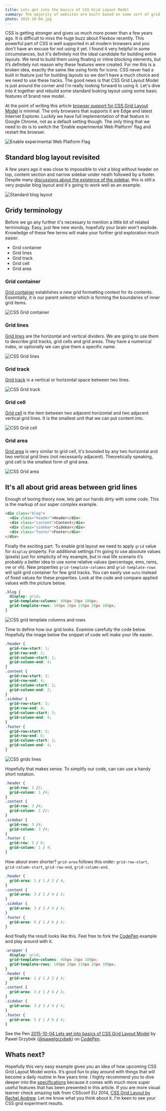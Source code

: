 ```yaml
---
title: Lets get into the basics of CSS Grid Layout Model
summary: The majority of websites are built based on some sort of grid and we use many techniques to achieve that. CSS Grid Layout Model is just around the corner!
photo: 2015-10-04.jpg
---
```


CSS is getting stronger and gives us much more power than a few years ago. It is difficult to miss the huge buzz about Flexbox recently. This powerful part of CSS is well supported in all modern browsers and you don't have an excuse for not using it yet. I found it very helpful in some circumstances, but it's definitely not the ideal candidate for building entire layouts. We tend to build them using floating or inline blocking elements, but it’s definitely not reason why these features were created. For me this is a broken idea, exactly the same like using fonts for icons. CSS never had a built in feature just for building layouts so we don’t have a much choice and we need to use these hacks. The good news is that CSS Grid Layout Model is just around the corner and I'm really looking forward to using it. Let's dive into it together and rebuild some standard looking layout using some basic features of brand new model.

At the point of writing this article [browser support for CSS Grid Layout Model](https://caniuse.com/#feat=css-grid) is minimal. The only browsers that supports it are Edge and latest Internet Explorer. Luckily we have full implementation of that feature in Google Chrome, not as a default setting though. The only thing that we need to do is to switch the 'Enable experimental Web Platform' flag and restart the browser.

![Enable experimental Web Platform Flag](2015-10-04-1.gif)

## Standard blog layout revisited

A few years ago it was close to impossible to visit a blog without header on top, content section and narrow sidebar under neath followed by a footer. Despite many [discussions about the existence of the sidebar](http://shoptalkshow.com/episodes/185-this-idea-must-die/), this is still a very popular blog layout and it's going to work well as an example.

![Standard blog layout](2015-10-04-2.jpg)

## Gridy terminology

Before we go any further it's necessary to mention a little bit of related terminology. Easy, just few new words, hopefully your brain won't explode. Knowledge of these few terms will make your further grid exploration much easier.

- Grid container
- Grid lines
- Grid track
- Grid cell
- Grid area

### Grid container

[Grid container](http://www.w3.org/TR/2015/WD-css-grid-1-20150917/#grid-model) establishes a new grid formatting context for its contents. Essentially, it is our parent selector which is forming the boundaries of inner grid items.

![CSS Grid container](2015-10-04-3.jpg)

### Grid lines

[Grid lines](http://www.w3.org/TR/2015/WD-css-grid-1-20150917/#grid-line-concept) are the horizontal and vertical dividers. We are going to use them to describe grid tracks, grid cells and grid areas. They have a numerical index, or optionally we can give them a specific name.

![CSS Grid lines](2015-10-04-4.jpg)

### Grid track

[Grid track](http://www.w3.org/TR/2015/WD-css-grid-1-20150917/#grid-track-concept) is a vertical or horizontal space between two lines.

![CSS Grid track](2015-10-04-5.jpg)

### Grid cell

[Grid cell](http://www.w3.org/TR/2015/WD-css-grid-1-20150917/#grid-track-concept) is the item between two adjacent horizontal and two adjacent vertical grid lines. It is the smallest unit that we can put content into.

![CSS Grid cell](2015-10-04-6.jpg)

### Grid area

[Grid area](http://www.w3.org/TR/2015/WD-css-grid-1-20150917/#grid-area-concept) is very similar to grid cell, it's bounded by any two horizontal and two vertical grid lines (not necessarily adjacent). Theoretically speaking, grid cell is the smallest form of grid area.

![CSS Grid area](2015-10-04-7.jpg)

## It's all about grid areas between grid lines

Enough of boring theory now, lets get our hands dirty with some code. This is the markup of our super complex example.

```html
<div class="blog">
  <div class="header">Header</div>
  <div class="content">Content</div>
  <div class="sidebar">Sidebar</div>
  <div class="footer">Footer</div>
</div>
```

Finally the exciting part. To enable grid layout we need to apply `grid` value for `display` property. For additional settings I’m going to use absolute values (pixels) just for simplicity of my example, but in real life scenario it’s probably a better idea to use some relative values (percentage, ems, rems, vw or vh). New properties `grid-template-columns` and `grid-template-rows` will split grid container for few grid tracks. You can easily use `auto` instead of fixed values for these properties. Look at the code and compare applied values with the picture below.

```css
.blog {
  display: grid;
  grid-template-columns: 400px 20px 180px;
  grid-template-rows: 100px 20px 210px 20px 100px;
}
```

![CSS grid template columns and rows](2015-10-04-8.jpg)

Time to define how our grid looks. Examine carefully the code below. Hopefully the image below the snippet of code will make your life easier.

```css
.header {
  grid-row-start: 1;
  grid-row-end: 2;
  grid-column-start: 1;
  grid-column-end: 4;
}
.content {
  grid-row-start: 3;
  grid-row-end: 4;
  grid-column-start: 1;
  grid-column-end: 2;
}
.sidebar {
  grid-row-start: 3;
  grid-row-end: 4;
  grid-column-start: 3;
  grid-column-end: 4;
}
.footer {
  grid-row-start: 5;
  grid-row-end: 6;
  grid-column-start: 1;
  grid-column-end: 4;
}
```

![CSS grids lines](2015-10-04-9.jpg)

Hopefully that makes sense. To simplify our code, can can use a handy short notation.

```css
.header {
  grid-row: 1 /2;
  grid-column: 1 /4;
}
.content {
  grid-row: 3 /4;
  grid-column: 1 /2;
}
.sidebar {
  grid-row: 3 /4;
  grid-column: 3 /4;
}
.footer {
  grid-row: 5 / 6;
  grid-column: 1 / 4;
}
```

How about even shorter? `grid-area` follows this order: `grid-row-start`, `grid-column-start`, `grid-row-end`, `grid-column-end`.

```css
.header {
  grid-area: 1 / 1 / 2 / 4;
}
.content {
  grid-area: 3 / 1 / 4 / 2;
}
.sidebar {
  grid-area: 3 / 3 / 4 / 4;
}
.footer {
  grid-area: 5 / 1 / 6 / 4;
}
```

And finally the result looks like this. Feel free to fork the [CodePen](https://codepen.io/pawelgrzybek/pen/EVWKBd) example and play around with it.

```css
.wrapper {
  display: grid;
  grid-template-columns: 400px 20px 180px;
  grid-template-rows: 100px 20px 210px 20px 100px;
}
.header {
  grid-area: 1 / 1 / 2 / 4;
}
.content {
  grid-area: 3 / 1 / 4 / 2;
}
.sidebar {
  grid-area: 3 / 3 / 4 / 4;
}
.footer {
  grid-area: 5 / 1 / 6 / 4;
}
```

<p data-height="496" data-theme-id="14885" data-slug-hash="EVWKBd" data-default-tab="result" data-user="pawelgrzybek" class='codepen'>See the Pen <a href='https://codepen.io/pawelgrzybek/pen/EVWKBd/'>2015-10-04 Lets get into basics of CSS Grid Layout Model</a> by Pawel Grzybek (<a href='https://codepen.io/pawelgrzybek'>@pawelgrzybek</a>) on <a href='http://codepen.io'>CodePen</a>.</p>
<script async src="//assets.codepen.io/assets/embed/ei.js"></script>

## Whats next?

Hopefully this very easy example gives you an idea of how upcoming CSS Grid Layout Model works. It’s good fun to play around with things that will become a daily routine in few years time. I highly recommend you to dive deeper into the [specifications](http://www.w3.org/TR/2015/WD-css-grid-1-20150917/) because it comes with much more super useful features that has been presented in this article. If you are more visual learner check amazing talk from CSSconf EU 2014, [CSS Grid Layout by Rachel Andrew](https://youtu.be/GRexIOtGhBU). Let me know what you think about it. I'm keen to see your CSS grid experiment results.
